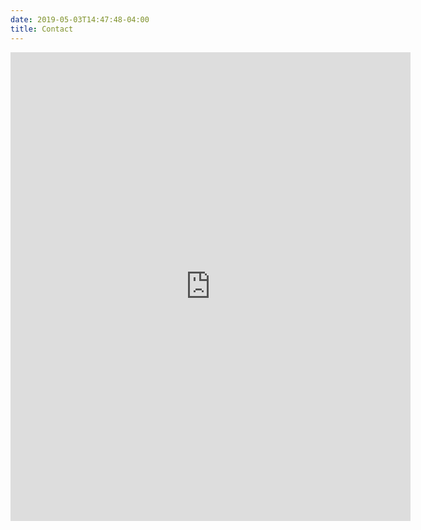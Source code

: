 ```yaml
---
date: 2019-05-03T14:47:48-04:00
title: Contact
---
```

<div>
<iframe src="https://docs.google.com/forms/d/e/1FAIpQLSdrOPjV6XlgnlzQIuNqOEnwzfUOqTkCTp4tsSruQlWDjBXICQ/viewform?embedded=true" width="640" height="750" frameborder="0" marginheight="0" marginwidth="0">Loading...</iframe>
</div>